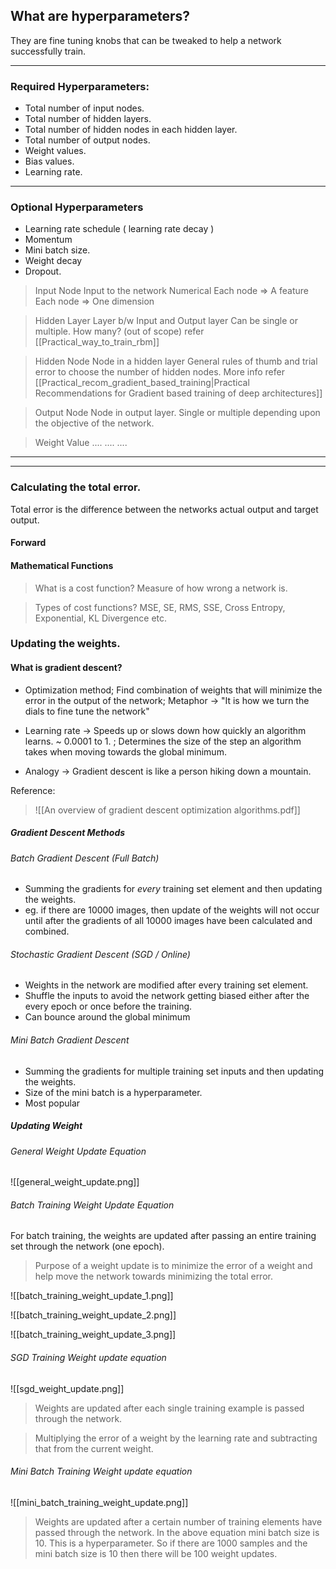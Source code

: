 ## What are hyperparameters? 
They are fine tuning knobs that can be tweaked to help a network successfully train. 

---

### Required Hyperparameters: 
* Total number of input nodes.
* Total number of hidden layers.
* Total number of hidden nodes in each hidden layer. 
* Total number of output nodes. 
* Weight values. 
* Bias values. 
* Learning rate. 

--- 

### Optional Hyperparameters
* Learning rate schedule ( learning rate decay )
* Momentum
* Mini batch size. 
* Weight decay
* Dropout. 

> Input Node
> Input to the network
> Numerical
> Each node => A feature 
> Each node => One dimension


> Hidden Layer
> Layer b/w Input and Output layer
> Can be single or multiple. 
> How  many? (out of scope) refer [[Practical_way_to_train_rbm]]

> Hidden Node
> Node in a hidden layer
> General rules of thumb and trial error to choose the number of hidden nodes.
> More info refer [[Practical_recom_gradient_based_training|Practical Recommendations for Gradient based training of deep architectures]]

> Output Node
> Node in output layer. 
> Single or multiple depending upon the objective of the network. 

> Weight Value
....
....
....

--- 
---

### Calculating the total error.
Total error is the difference between the networks actual output and target output. 
#### Forward
#### Mathematical Functions
> What is a cost function?
> Measure of how wrong a network is. 

> Types of cost functions?
> MSE, SE, RMS, SSE, Cross Entropy, Exponential, KL Divergence etc.

### Updating the weights. 

#### What is gradient descent?

* Optimization method; Find combination of weights that will minimize the error in the output of the network; Metaphor -> "It is how we turn the dials to fine tune the network"

* Learning rate -> Speeds up or slows down how quickly an algorithm learns. ~ 0.0001 to 1. ; Determines the size of the step an algorithm takes when moving towards the global minimum. 

* Analogy -> Gradient descent is like a person hiking down a mountain.

Reference: 
>    ![[An overview of gradient descent optimization algorithms.pdf]]

##### Gradient Descent Methods

###### Batch Gradient Descent (Full Batch)
* Summing the gradients for *every* training set element and then updating the weights. 
* eg. if there are 10000 images, then update of the weights will not occur until after the gradients of all 10000 images have been calculated and combined. 

###### Stochastic Gradient Descent (SGD / Online)
* Weights in the network are modified after every training set element. 
* Shuffle the inputs to avoid the network getting biased either after the every epoch or once before the training. 
* Can bounce around the global minimum 

###### Mini Batch Gradient Descent
* Summing the gradients for multiple training set inputs and then updating the weights. 
* Size of the mini batch is a hyperparameter. 
* Most popular

##### Updating Weight
###### General Weight Update Equation 
![[general_weight_update.png]]

###### Batch Training Weight Update Equation

For batch training, the weights are updated after passing an entire training set through the network (one epoch). 

> Purpose of a weight update is to minimize the error of a weight and help move the network towards minimizing the total error. 

![[batch_training_weight_update_1.png]]

![[batch_training_weight_update_2.png]]

![[batch_training_weight_update_3.png]]

###### SGD Training Weight update equation

![[sgd_weight_update.png]]

> Weights are updated after each single training example is passed through the network. 

> Multiplying the error of a weight by the learning rate and subtracting that from the current weight. 

###### Mini Batch Training Weight update equation

![[mini_batch_training_weight_update.png]]

> Weights are updated after a certain number of training elements have passed through the network. In the above equation mini batch size is 10. This is a hyperparameter. So if there are 1000 samples and the mini batch size is 10 then there will be 100 weight updates. 



